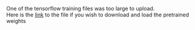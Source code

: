 One of the tensorflow training files was too large to upload.  
Here is the [link](https://drive.google.com/file/d/1YgCYq5lXH-Z4BUOQgW93jy15nX1HNW1l/view?usp=sharing) to the file if you wish to download and load the pretrained weights
